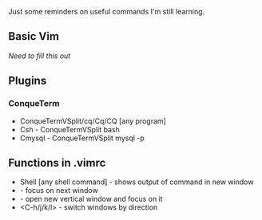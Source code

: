 Just some reminders on useful commands I'm still learning.

## Basic Vim

*Need to fill this out*

## Plugins

### ConqueTerm

* ConqueTermVSplit/cq/Cq/CQ [any program]
* Csh - ConqueTermVSplit bash
* Cmysql - ConqueTermVSplit mysql -p

## Functions in .vimrc

* Shell [any shell command] - shows output of command in new window
* <tab><tab> - focus on next window
* <C-n> - open new vertical window and focus on it
* <C-h/j/k/l> - switch windows by direction

